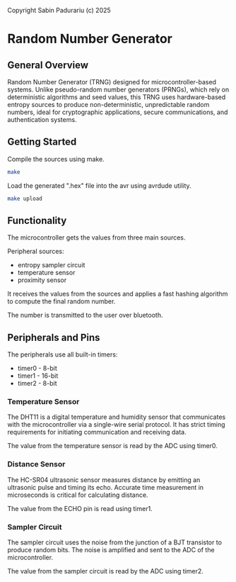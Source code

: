 Copyright Sabin Padurariu (c) 2025

# Random Number Generator

## General Overview

Random Number Generator (TRNG) designed for microcontroller-based systems.
Unlike pseudo-random number generators (PRNGs), which rely on deterministic
algorithms and seed values, this TRNG uses hardware-based entropy sources to
produce non-deterministic, unpredictable random numbers, ideal for cryptographic
applications, secure communications, and authentication systems.

## Getting Started

Compile the sources using make.

```Bash
make
```

Load the generated ".hex" file into the avr using avrdude utility.

```Bash
make upload
```

## Functionality

The microcontroller gets the values from three main sources.

Peripheral sources:
* entropy sampler circuit
* temperature sensor
* proximity sensor

It receives the values from the sources and applies a fast hashing algorithm
to compute the final random number.

The number is transmitted to the user over bluetooth.

## Peripherals and Pins

The peripherals use all built-in timers:
* timer0 - 8-bit
* timer1 - 16-bit
* timer2 - 8-bit

### Temperature Sensor

The DHT11 is a digital temperature and humidity sensor that communicates with
the microcontroller via a single-wire serial protocol. It has strict timing
requirements for initiating communication and receiving data.

The value from the temperature sensor is read by the ADC using timer0.

### Distance Sensor

The HC-SR04 ultrasonic sensor measures distance by emitting an ultrasonic pulse
and timing its echo. Accurate time measurement in microseconds is critical for
calculating distance.

The value from the ECHO pin is read using timer1.

### Sampler Circuit

The sampler circuit uses the noise from the junction of a BJT transistor to
produce random bits. The noise is amplified and sent to the ADC of the
microcontroller.

The value from the sampler circuit is read by the ADC using timer2.
